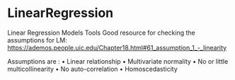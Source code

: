 # LinearRegression
Linear Regression Models Tools 
Good resource for checking the assumptions for LM: https://ademos.people.uic.edu/Chapter18.html#61_assumption_1_-_linearity


Assumptions are :
• Linear relationship
• Multivariate normality
• No or little multicollinearity
• No auto-correlation
• Homoscedasticity
